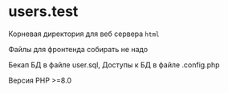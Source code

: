 # users.test

Корневая директория для веб сервера `html`

Файлы для фронтенда собирать не надо

Бекап БД в файле user.sql, Доступы к БД в файле .config.php

Версия PHP >=8.0
